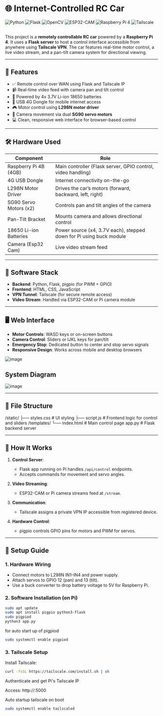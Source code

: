 # 🌐 Internet-Controlled RC Car 
![Python](https://img.shields.io/badge/python-3.8%2B-blue)
![Flask](https://img.shields.io/badge/flask-2.0%2B-lightgrey)
![OpenCV](https://img.shields.io/badge/opencv-4.5%2B-orange)
![ESP32-CAM](https://img.shields.io/badge/ESP32--CAM-compatible-green)
![Raspberry Pi 4](https://img.shields.io/badge/Raspberry_Pi-compatible-green)
![Tailscale](https://img.shields.io/badge/Tailscale-Integrated-yellow)<br/><br/>

This project is a **remotely controllable RC car** powered by a **Raspberry Pi 4**. It uses a **Flask server** to host a control interface accessible from anywhere using **Tailscale VPN**. The car features real-time motor control, a live video stream, and a pan-tilt camera system for directional viewing.

---

## 🚗 Features

- ✅ Remote control over WAN using Flask and Tailscale IP
- 📹 Real-time video feed with camera pan and tilt control
- 🔋 Powered by 4x 3.7V Li-ion 18650 batteries 
- 🔌 USB 4G Dongle for mobile internet access
- 🎮 Motor control using **L298N motor driver**
- 🎥 Camera movement via dual **SG90 servo motors**
- 💻 Clean, responsive web interface for browser-based control
---

## 🛠️ Hardware Used

| Component              | Role                                                                 |
|------------------------|----------------------------------------------------------------------|
| Raspberry Pi 4B (4GB)  | Main controller (Flask server, GPIO control, video handling)         |
| 4G USB Dongle          | Internet connectivity on-the-go                                      |
| L298N Motor Driver     | Drives the car’s motors (forward, backward, left, right)             |
| SG90 Servo Motors (x2) | Controls pan and tilt angles of the camera                           |
| Pan-Tilt Bracket       | Mounts camera and allows directional control                         |
| 18650 Li-ion Batteries | Power source (x4, 3.7V each), stepped down for Pi using buck module  |
| Camera (Esp32 Cam)     | Live video stream feed                                               |

---

## 🧠 Software Stack

- **Backend**: Python, Flask, pigpio (for PWM + GPIO)
- **Frontend**: HTML, CSS, JavaScript
- **VPN Tunnel**: Tailscale (for secure remote access)
- **Video Stream**: Handled via ESP32-CAM or Pi camera module

---

## 🖥️ Web Interface

- **Motor Controls**: WASD keys or on-screen buttons
- **Camera Control**: Sliders or IJKL keys for pan/tilt
- **Emergency Stop**: Dedicated button to center and stop servo signals
- **Responsive Design**: Works across mobile and desktop browsers

![image](https://github.com/user-attachments/assets/fda3a06f-ff65-41b4-b187-67d8b5f2736b)
<br/>

## System Diagram
![image](https://github.com/user-attachments/assets/85a1c15e-3867-4c64-8ad9-d1e08e2dad2b)

---

## 🧩 File Structure
/static/
├── styles.css # UI styling
├── script.js # Frontend logic for control and sliders
/templates/
└── index.html # Main control page
app.py # Flask backend server


---

## 🚀 How It Works

1. **Control Server**:
   - Flask app running on Pi handles `/api/control` endpoints.
   - Accepts commands for movement and servo angles.

2. **Video Streaming**:
   - ESP32-CAM or Pi camera streams feed at `/stream`.

3. **Communication**:
   - Tailscale assigns a private VPN IP accessible from registered device.

4. **Hardware Control**:
   - pigpio controls GPIO pins for motors and PWM for servos.

---

## 🔧 Setup Guide

### 1. Hardware Wiring
- Connect motors to L298N IN1–IN4 and power supply.
- Attach servos to GPIO 12 (pan) and 13 (tilt).
- Use a buck converter to drop battery voltage to 5V for Raspberry Pi.

### 2. Software Installation (on Pi)
```bash
sudo apt update
sudo apt install pigpio python3-flask
sudo pigpiod
python3 app.py
```
for auto start up of pigpiod 
```bash
sudo systemctl enable pigpiod
```
### 3. Tailscale Setup
Install Tailscale: 

```bash
curl -fsSL https://tailscale.com/install.sh | sh
```
Authenticate and get Pi's Tailscale IP

Access: http://<tailscale-ip>:5000

Auto startup tailscale on boot 
```bash
sudo systemctl enable tailscaled
```


